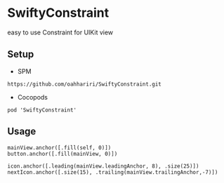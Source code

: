 # SwiftyConstraint

easy to use Constraint for UIKit view

## Setup
* SPM 

 ```
https://github.com/oahhariri/SwiftyConstraint.git
 ```
* Cocopods 

```
pod 'SwiftyConstraint'
```


## Usage

```
mainView.anchor([.fill(self, 0)])
button.anchor([.fill(mainView, 0)])
        
icon.anchor([.leading(mainView.leadingAnchor, 8), .size(25)])
nextIcon.anchor([.size(15), .trailing(mainView.trailingAnchor,-7)])        
```
